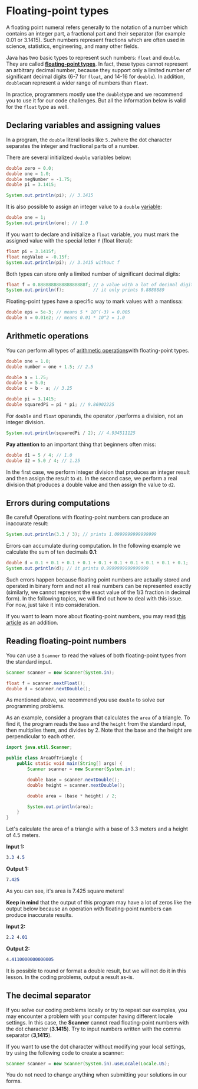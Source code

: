 # Floating-point types

A floating point numeral refers generally to the notation of a number which contains an integer part, a fractional part and their separator (for example 0.01 or 3.1415). Such numbers represent fractions which are often used in science, statistics, engineering, and many other fields.

Java has two basic types to represent such numbers: `float` and `double`. They are called **[floating-point types](https://hyperskill.org/learn/step/3517)**. In fact, these types cannot represent an arbitrary decimal number, because they support only a limited number of significant decimal digits (6-7 for `float`, and 14-16 for `double`). In addition, `double`can represent a wider range of numbers than `float`.

In practice, programmers mostly use the `double`type and we recommend you to use it for our code challenges. But all the information below is valid for the `float` type as well.

## Declaring variables and assigning values

In a program, the `double` literal looks like `5.2`where the dot character separates the integer and fractional parts of a number.

There are several initialized `double` variables below:

```java
double zero = 0.0;
double one = 1.0;
double negNumber = -1.75;
double pi = 3.1415;

System.out.println(pi); // 3.1415
```

It is also possible to assign an integer value to a `double` [variable](https://hyperskill.org/learn/step/3517):

```java
double one = 1;
System.out.println(one); // 1.0
```

If you want to declare and initialize a `float` variable, you must mark the assigned value with the special letter `f` (float literal):

```java
float pi = 3.1415f;
float negValue = -0.15f;
System.out.println(pi); // 3.1415 without f
```

Both types can store only a limited number of significant decimal digits:

```java
float f = 0.888888888888888888f; // a value with a lot of decimal digits
System.out.println(f);           // it only prints 0.8888889
```

Floating-point types have a specific way to mark values with a mantissa:

```java
double eps = 5e-3; // means 5 * 10^(-3) = 0.005
double n = 0.01e2; // means 0.01 * 10^2 = 1.0
```

## Arithmetic operations

You can perform all types of [arithmetic operations](https://hyperskill.org/learn/step/3517)with floating-point types.

```java
double one = 1.0;
double number = one + 1.5; // 2.5

double a = 1.75;
double b = 5.0;
double c = b - a; // 3.25

double pi = 3.1415;
double squaredPi = pi * pi; // 9.86902225
```

For `double` and `float` operands, the operator `/`performs a division, not an integer division.

```java
System.out.println(squaredPi / 2); // 4.934511125
```

**Pay attention** to an important thing that beginners often miss:

```java
double d1 = 5 / 4; // 1.0
double d2 = 5.0 / 4; // 1.25
```

In the first case, we perform integer division that produces an integer result and then assign the result to `d1`. In the second case, we perform a real division that produces a double value and then assign the value to `d2`.

## Errors during computations

Be careful! Operations with floating-point numbers can produce an inaccurate result:

```java
System.out.println(3.3 / 3); // prints 1.0999999999999999
```

Errors can accumulate during computation. In the following example we calculate the sum of ten decimals **0.1**:

```java
double d = 0.1 + 0.1 + 0.1 + 0.1 + 0.1 + 0.1 + 0.1 + 0.1 + 0.1 + 0.1;
System.out.println(d); // it prints 0.9999999999999999
```

Such errors happen because floating point numbers are actually stored and operated in binary form and not all real numbers can be represented exactly (similarly, we cannot represent the exact value of the 1/3 fraction in decimal form). In the following topics, we will find out how to deal with this issue. For now, just take it into consideration.

If you want to learn more about floating-point numbers, you may read [this article](https://introcs.cs.princeton.edu/java/91float/) as an addition.

## Reading floating-point numbers

You can use a `Scanner` to read the values of both floating-point types from the standard input.

```java
Scanner scanner = new Scanner(System.in);

float f = scanner.nextFloat();
double d = scanner.nextDouble();
```

As mentioned above, we recommend you use `double` to solve our programming problems.

As an example, consider a program that calculates the `area` of a triangle. To find it, the program reads the `base` and the `height` from the standard input, then multiplies them, and divides by 2. Note that the base and the height are perpendicular to each other.

```java
import java.util.Scanner;

public class AreaOfTriangle {
    public static void main(String[] args) {
        Scanner scanner = new Scanner(System.in);

        double base = scanner.nextDouble();
        double height = scanner.nextDouble();

        double area = (base * height) / 2;

        System.out.println(area);
    }
}
```

Let's calculate the area of a triangle with a base of 3.3 meters and a height of 4.5 meters.

**Input 1:**

```css
3.3 4.5
```

**Output 1:**

```css
7.425
```

As you can see, it's area is 7.425 square meters!

**Keep in mind** that the output of this program may have a lot of zeros like the output below because an operation with floating-point numbers can produce inaccurate results.

**Input 2:**

```css
2.2 4.01
```

**Output 2:**

```css
4.4110000000000005
```

It is possible to round or format a double result, but we will not do it in this lesson. In the coding problems, output a result as-is.

## The decimal separator

If you solve our coding problems locally or try to repeat our examples, you may encounter a problem with your computer having different locale settings. In this case, the **Scanner** cannot read floating-point numbers with the dot character (**3.1415**). Try to input numbers written with the comma separator (**3,1415**).

If you want to use the dot character without modifying your local settings, try using the following code to create a scanner:

```java
Scanner scanner = new Scanner(System.in).useLocale(Locale.US);
```

You do not need to change anything when submitting your solutions in our forms.